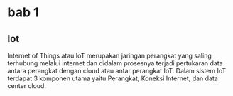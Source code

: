 # bab 1
## Iot
Internet of Things atau IoT merupakan jaringan perangkat yang saling terhubung melalui internet dan didalam prosesnya terjadi pertukaran data antara perangkat dengan cloud atau antar perangkat IoT. Dalam sistem IoT terdapat 3 komponen utama yaitu Perangkat, Koneksi Internet, dan data center cloud. 